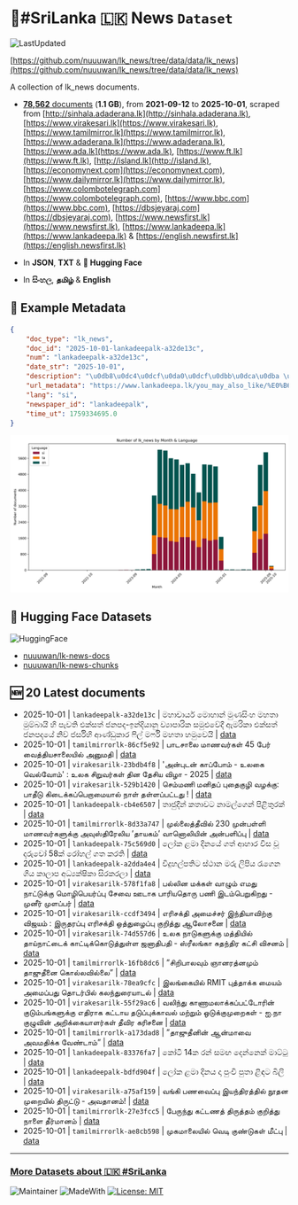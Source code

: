 # 📄#SriLanka 🇱🇰 News `Dataset`

![LastUpdated](https://img.shields.io/badge/last_updated-2025--10--02_02:20:38-green)

[https://github.com/nuuuwan/lk_news/tree/data/data/lk_news](https://github.com/nuuuwan/lk_news/tree/data/data/lk_news)

A collection of lk_news documents.

- [**78,562** documents](https://github.com/nuuuwan/lk_news/tree/data/data/lk_news) (**1.1 GB**), from **2021-09-12** to **2025-10-01**, scraped from [http://sinhala.adaderana.lk](http://sinhala.adaderana.lk), [https://www.virakesari.lk](https://www.virakesari.lk), [https://www.tamilmirror.lk](https://www.tamilmirror.lk), [https://www.adaderana.lk](https://www.adaderana.lk), [https://www.ada.lk](https://www.ada.lk), [https://www.ft.lk](https://www.ft.lk), [http://island.lk](http://island.lk), [https://economynext.com](https://economynext.com), [https://www.dailymirror.lk](https://www.dailymirror.lk), [https://www.colombotelegraph.com](https://www.colombotelegraph.com), [https://www.bbc.com](https://www.bbc.com), [https://dbsjeyaraj.com](https://dbsjeyaraj.com), [https://www.newsfirst.lk](https://www.newsfirst.lk), [https://www.lankadeepa.lk](https://www.lankadeepa.lk) & [https://english.newsfirst.lk](https://english.newsfirst.lk)

- In **JSON**, **TXT** & **🤗 Hugging Face**

- In **සිංහල**, **தமிழ்** & **English**

## 📝 Example Metadata

```json
{
    "doc_type": "lk_news",
    "doc_id": "2025-10-01-lankadeepalk-a32de13c",
    "num": "lankadeepalk-a32de13c",
    "date_str": "2025-10-01",
    "description": "\u0db8\u0dc4\u0dcf\u0da0\u0dcf\u0dbb\u0dca\u0dba \u0db8\u0ddc\u0dc4\u0dcf\u0db1\u0dca \u0db8\u0dd4\u0dab\u0dc3\u0dd2\u0d82\u0dc4 \u0db8\u0dc4\u0dad\u0dcf \u0db8\u0dd4\u0db8\u0dca\u0db6\u0dcf\u0dba\u0dd2 \u0dc4\u0dd2 \u0db4\u0dd0\u0dc0\u0dad\u0dd2 \u0d91\u0d9a\u0dca\u0dc3\u0dad\u0dca \u0da2\u0db1\u0db4\u0daf-\u0d89\u0db1\u0dca\u0daf\u0dd2\u0dba\u0dcf\u0db1\u0dd4 \u0dc0\u0dca\u200d\u0dba\u0dcf\u0db4\u0dcf\u0dbb\u0dd2\u0d9a \u0dc3\u0db8\u0dd4\u0dc5\u0dd4\u0dc0\u0dda\u0daf\u0dd3 \u0d87\u0db8\u0dbb\u0dd2\u0d9a\u0dcf \u0d91\u0d9a\u0dca\u0dc3\u0dad\u0dca \u0da2\u0db1\u0db4\u0daf\u0dba\u0dda \u0db1\u0dd2\u0dc0\u0dca \u0da2\u0dbb\u0dca\u0dc3\u0dd2\u0dc4\u0dd2 \u0d86\u0dab\u0dca\u0da9\u0dd4\u0d9a\u0dcf\u0dbb \u0dc6\u0dd2\u0dbd\u0dca \u0db8\u0dbb\u0dca\u0dc6\u0dd2 \u0db8\u0dc4\u0dad\u0dcf \u0dc4\u0db8\u0dd4\u0dc0\u0dd9\u0dba\u0dd2",
    "url_metadata": "https://www.lankadeepa.lk/you_may_also_like/%E0%B6%B8%E0%B7%84%E0%B7%8F%E0%B6%A0%E0%B7%8F%E0%B6%BB%E0%B7%8A%E0%B6%BA-%E0%B6%B8%E0%B7%9C%E0%B7%84%E0%B7%8F%E0%B6%B1%E0%B7%8A-%E0%B6%B8%E0%B7%94%E0%B6%AB%E0%B7%83%E0%B7%92%E0%B6%82%E0%B7%84-%E0%B6%B8%E0%B7%84%E0%B6%AD%E0%B7%8F-%E0%B6%B8%E0%B7%94%E0%B6%B8%E0%B7%8A%E0%B6%B6%E0%B7%8F%E0%B6%BA%E0%B7%92-%E0%B7%84%E0%B7%92-%E0%B6%B4%E0%B7%90%E0%B7%80%E0%B6%AD%E0%B7%92-%E0%B6%91%E0%B6%9A%E0%B7%8A%E0%B7%83%E0%B6%AD%E0%B7%8A-%E0%B6%A2%E0%B6%B1%E0%B6%B4%E0%B6%AF-%E0%B6%89%E0%B6%B1%E0%B7%8A%E0%B6%AF%E0%B7%92%E0%B6%BA%E0%B7%8F%E0%B6%B1%E0%B7%94-%E0%B7%80%E0%B7%8A%E2%80%8D%E0%B6%BA%E0%B7%8F%E0%B6%B4%E0%B7%8F%E0%B6%BB%E0%B7%92%E0%B6%9A-%E0%B7%83%E0%B6%B8%E0%B7%94%E0%B7%85%E0%B7%94%E0%B7%80%E0%B7%9A%E0%B6%AF%E0%B7%93-%E0%B6%87%E0%B6%B8%E0%B6%BB%E0%B7%92%E0%B6%9A%E0%B7%8F-%E0%B6%91%E0%B6%9A%E0%B7%8A%E0%B7%83%E0%B6%AD%E0%B7%8A-%E0%B6%A2%E0%B6%B1%E0%B6%B4%E0%B6%AF%E0%B6%BA%E0%B7%9A-%E0%B6%B1%E0%B7%92%E0%B7%80%E0%B7%8A-%E0%B6%A2%E0%B6%BB%E0%B7%8A%E0%B7%83%E0%B7%92%E0%B7%84%E0%B7%92-%E0%B6%86%E0%B6%AB%E0%B7%8A%E0%B6%A9%E0%B7%94%E0%B6%9A%E0%B7%8F%E0%B6%BB-%E0%B7%86%E0%B7%92%E0%B6%BD%E0%B7%8A-%E0%B6%B8%E0%B6%BB%E0%B7%8A%E0%B7%86%E0%B7%92-%E0%B6%B8%E0%B7%84%E0%B6%AD%E0%B7%8F-%E0%B7%84%E0%B6%B8%E0%B7%94%E0%B7%80%E0%B7%99%E0%B6%BA%E0%B7%92/197-680597",
    "lang": "si",
    "newspaper_id": "lankadeepalk",
    "time_ut": 1759334695.0
}
```

![Chart](https://raw.githubusercontent.com/nuuuwan/lk_news/refs/heads/data/data/lk_news/docs_by_month_and_lang.png)

## 🤗 Hugging Face Datasets

![HuggingFace](https://img.shields.io/badge/-HuggingFace-FDEE21?style=for-the-badge&logo=HuggingFace)

- [nuuuwan/lk-news-docs](https://huggingface.co/datasets/nuuuwan/lk-news-docs)
- [nuuuwan/lk-news-chunks](https://huggingface.co/datasets/nuuuwan/lk-news-chunks)

## 🆕 20 Latest documents

- 2025-10-01 | `lankadeepalk-a32de13c` | මහාචාර්ය මොහාන් මුණසිංහ මහතා මුම්බායි හි පැවති එක්සත් ජනපද-ඉන්දියානු ව්‍යාපාරික සමුළුවේදී ඇමරිකා එක්සත් ජනපදයේ නිව් ජර්සිහි ආණ්ඩුකාර ෆිල් මර්ෆි මහතා හමුවෙයි | [data](https://github.com/nuuuwan/lk_news/tree/data/data/lk_news/2020s/2025/2025-10-01-lankadeepalk-a32de13c)
- 2025-10-01 | `tamilmirrorlk-86cf5e92` | பாடசாலை மாணவர்கள் 45 பேர் வைத்தியசாலையில் அனுமதி | [data](https://github.com/nuuuwan/lk_news/tree/data/data/lk_news/2020s/2025/2025-10-01-tamilmirrorlk-86cf5e92)
- 2025-10-01 | `virakesarilk-23bdb4f8` | 'அன்புடன் காப்போம் - உலகை வெல்வோம்' : உலக சிறுவர்கள் தின தேசிய விழா - 2025 | [data](https://github.com/nuuuwan/lk_news/tree/data/data/lk_news/2020s/2025/2025-10-01-virakesarilk-23bdb4f8)
- 2025-10-01 | `virakesarilk-529b1420` | செம்மணி மனிதப் புதைகுழி வழக்கு: பாதீடு கிடைக்கப்பெறாமையால் நாள் தள்ளப்பட்டது ! | [data](https://github.com/nuuuwan/lk_news/tree/data/data/lk_news/2020s/2025/2025-10-01-virakesarilk-529b1420)
- 2025-10-01 | `lankadeepalk-cb4e6507` | තාජුදීන්  කතාවට නාමල්ගෙන් පිළිතුරක් | [data](https://github.com/nuuuwan/lk_news/tree/data/data/lk_news/2020s/2025/2025-10-01-lankadeepalk-cb4e6507)
- 2025-10-01 | `tamilmirrorlk-8d33a747` | முல்லைத்தீவில் 230 முன்பள்ளி மாணவர்களுக்கு அவுஸ்திரேலிய ’தாயகம்’ வானொலியின் அன்பளிப்பு | [data](https://github.com/nuuuwan/lk_news/tree/data/data/lk_news/2020s/2025/2025-10-01-tamilmirrorlk-8d33a747)
- 2025-10-01 | `lankadeepalk-75c569d0` | ලෝක ළමා දිනයේ ගත් ආහාර විස වූ දරුවෝ 58ක් රෝහල් ගත කරති | [data](https://github.com/nuuuwan/lk_news/tree/data/data/lk_news/2020s/2025/2025-10-01-lankadeepalk-75c569d0)
- 2025-10-01 | `lankadeepalk-a2dda4e4` | විදුහල්පතිට ස්ථාන මරු ලිපිය රැගෙන ගිය කාලාප අධ්‍යක්ෂිකා සිරකරලා | [data](https://github.com/nuuuwan/lk_news/tree/data/data/lk_news/2020s/2025/2025-10-01-lankadeepalk-a2dda4e4)
- 2025-10-01 | `virakesarilk-578f1fa8` | பல்லின மக்கள் வாழும் எமது நாட்டுக்கு மொழிபெயர்ப்பு சேவை ஊடாக பாரியதொரு பணி இடம்பெறுகிறது - முனீர் முளப்பர் | [data](https://github.com/nuuuwan/lk_news/tree/data/data/lk_news/2020s/2025/2025-10-01-virakesarilk-578f1fa8)
- 2025-10-01 | `virakesarilk-ccdf3494` | எரிசக்தி அமைச்சர் இந்தியாவிற்கு விஜயம் : இருதரப்பு எரிசக்தி ஒத்துழைப்பு குறித்து ஆலோசனை | [data](https://github.com/nuuuwan/lk_news/tree/data/data/lk_news/2020s/2025/2025-10-01-virakesarilk-ccdf3494)
- 2025-10-01 | `virakesarilk-74d557d6` | உலக நாடுகளுக்கு மத்தியில் தாய்நாட்டைக் காட்டிக்கொடுத்துள்ள ஜனாதிபதி -  ஸ்ரீலங்கா சுதந்திர கட்சி விசனம் | [data](https://github.com/nuuuwan/lk_news/tree/data/data/lk_news/2020s/2025/2025-10-01-virakesarilk-74d557d6)
- 2025-10-01 | `tamilmirrorlk-16fb8dc6` | ”சிறிபாலவும் ஞானரத்னமும் தாஜுதீனை கொல்லவில்லை” | [data](https://github.com/nuuuwan/lk_news/tree/data/data/lk_news/2020s/2025/2025-10-01-tamilmirrorlk-16fb8dc6)
- 2025-10-01 | `virakesarilk-78ea9cfc` | இலங்கையில் RMIT புத்தாக்க மையம் அமைப்பது தொடர்பில் கலந்துரையாடல் | [data](https://github.com/nuuuwan/lk_news/tree/data/data/lk_news/2020s/2025/2025-10-01-virakesarilk-78ea9cfc)
- 2025-10-01 | `virakesarilk-55f29ac6` | வலிந்து காணாமலாக்கப்பட்டோரின் குடும்பங்களுக்கு எதிராக கட்டாய தடுப்புக்காவல் மற்றும் ஒடுக்குமுறைகள் - ஐ.நா குழுவின் அறிக்கையாளர்கள் தீவிர கரிசனை | [data](https://github.com/nuuuwan/lk_news/tree/data/data/lk_news/2020s/2025/2025-10-01-virakesarilk-55f29ac6)
- 2025-10-01 | `tamilmirrorlk-a173dad8` | ”தாஜுதீனின் ஆன்மாவை அவமதிக்க வேண்டாம்” | [data](https://github.com/nuuuwan/lk_news/tree/data/data/lk_news/2020s/2025/2025-10-01-tamilmirrorlk-a173dad8)
- 2025-10-01 | `lankadeepalk-83376fa7` | කෝටි 14ක රන් සමඟ දෙන්නෙක් මාට්ටු | [data](https://github.com/nuuuwan/lk_news/tree/data/data/lk_news/2020s/2025/2025-10-01-lankadeepalk-83376fa7)
- 2025-10-01 | `lankadeepalk-bdfd904f` | ලෝක ළමා දිනය දා පුංචි පුතා ළිඳට බිලි | [data](https://github.com/nuuuwan/lk_news/tree/data/data/lk_news/2020s/2025/2025-10-01-lankadeepalk-bdfd904f)
- 2025-10-01 | `virakesarilk-a75af159` | வங்கி பணவைப்பு இயந்திரத்தில் நூதன முறையில் திருட்டு - அவதானம்! | [data](https://github.com/nuuuwan/lk_news/tree/data/data/lk_news/2020s/2025/2025-10-01-virakesarilk-a75af159)
- 2025-10-01 | `tamilmirrorlk-27e3fcc5` | பேருந்து கட்டணத் திருத்தம் குறித்து நாளை தீர்மானம் | [data](https://github.com/nuuuwan/lk_news/tree/data/data/lk_news/2020s/2025/2025-10-01-tamilmirrorlk-27e3fcc5)
- 2025-10-01 | `tamilmirrorlk-ae8cb598` | முகமாலையில் வெடி குண்டுகள் மீட்பு | [data](https://github.com/nuuuwan/lk_news/tree/data/data/lk_news/2020s/2025/2025-10-01-tamilmirrorlk-ae8cb598)

---

### [More Datasets about 🇱🇰 #SriLanka](https://github.com/nuuuwan/lk_datasets)

![Maintainer](https://img.shields.io/badge/maintainer-nuuuwan-red)
![MadeWith](https://img.shields.io/badge/made_with-python-blue)
[![License: MIT](https://img.shields.io/badge/License-MIT-yellow.svg)](https://opensource.org/licenses/MIT)
